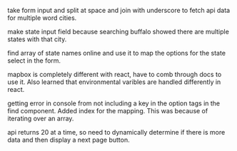 take form input and split at space and join with underscore to fetch api data for multiple word cities.

make state input field because searching buffalo showed there are multiple states with that city.

find array of state names online and use it to map the options for the state select in the form.

mapbox is completely different with react, have to comb through docs to use it. Also learned that environmental varibles are handled differently in react.

getting error in console from not including a key in the option tags in the find component. Added index for the mapping. This was because of iterating over an array.

api returns 20 at a time, so need to dynamically determine if there is more data and then display a next page button.
